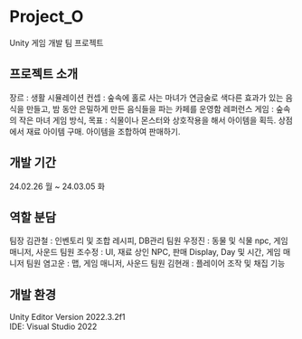 # Project_O
Unity 게임 개발 팀 프로젝트

## 프로젝트 소개
장르 : 생활 시뮬레이션
컨셉 : 숲속에 홀로 사는 마녀가 연금술로 색다른 효과가 있는 음식을 만들고, 밤 동안 은밀하게 만든 음식들을 파는 카페를 운영함 
레퍼런스 게임 : 숲속의 작은 마녀 
게임 방식, 목표 : 식물이나 몬스터와 상호작용을 해서 아이템을 획득. 상점에서 재료 아이템 구매. 아이템을 조합하여 판매하기. 

## 개발 기간
24.02.26 월 ~ 24.03.05 화

## 역할 분담
팀장 김관철 : 인벤토리 및 조합 레시피, DB관리
팀원 우정진 : 동물 및 식물 npc, 게임 매니저, 사운드
팀원 조수정 : UI, 재료 상인 NPC, 판매 Display, Day 및 시간, 게임 매니저
팀원 염고운 : 맵, 게임 매니저, 사운드 
팀원 김현래 : 플레이어 조작 및 채집 기능

## 개발 환경
Unity Editor Version 2022.3.2f1   
IDE: Visual Studio 2022
